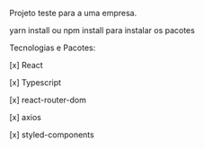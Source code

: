 Projeto teste para a uma empresa.

yarn install ou npm install para instalar os pacotes

 Tecnologias e Pacotes:

[x] React

[x] Typescript

[x] react-router-dom

[x] axios

[x] styled-components
